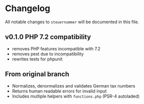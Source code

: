 # Changelog

All notable changes to `steuernummer` will be documented in this file.

## v0.1.0 PHP 7.2 compatibility

- removes PHP features incompatible with 7.2
- removes pest due to incompatibility
- rewrites tests for phpunit

## From original branch

- Normalizes, denormalizes and validates German tax numbers
- Returns human readable errors for invalid input
- Includes multiple helpers with `functions.php` (PSR-4 autoladed)
